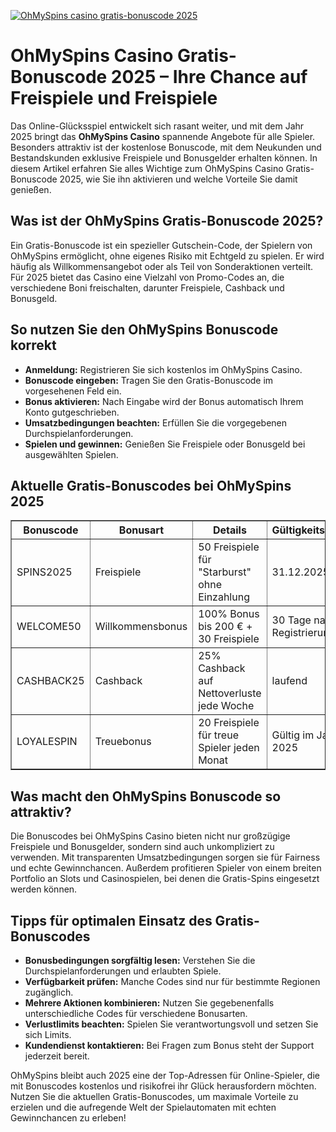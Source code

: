 [![OhMySpins casino gratis-bonuscode 2025](https://123-caf.pages.dev/gitsignup.png)](https://vrmoo.ru/Bt82HjjY)

<h1>OhMySpins Casino Gratis-Bonuscode 2025 – Ihre Chance auf Freispiele und Freispiele</h1>  <p>Das Online-Glücksspiel entwickelt sich rasant weiter, und mit dem Jahr 2025 bringt das <strong>OhMySpins Casino</strong> spannende Angebote für alle Spieler. Besonders attraktiv ist der kostenlose Bonuscode, mit dem Neukunden und Bestandskunden exklusive Freispiele und Bonusgelder erhalten können. In diesem Artikel erfahren Sie alles Wichtige zum OhMySpins Casino Gratis-Bonuscode 2025, wie Sie ihn aktivieren und welche Vorteile Sie damit genießen.</p>  <h2>Was ist der OhMySpins Gratis-Bonuscode 2025?</h2>  <p>Ein Gratis-Bonuscode ist ein spezieller Gutschein-Code, der Spielern von OhMySpins ermöglicht, ohne eigenes Risiko mit Echtgeld zu spielen. Er wird häufig als Willkommensangebot oder als Teil von Sonderaktionen verteilt. Für 2025 bietet das Casino eine Vielzahl von Promo-Codes an, die verschiedene Boni freischalten, darunter Freispiele, Cashback und Bonusgeld.</p>  <h2>So nutzen Sie den OhMySpins Bonuscode korrekt</h2>  <ul>   <li><strong>Anmeldung:</strong> Registrieren Sie sich kostenlos im OhMySpins Casino.</li>   <li><strong>Bonuscode eingeben:</strong> Tragen Sie den Gratis-Bonuscode im vorgesehenen Feld ein.</li>   <li><strong>Bonus aktivieren:</strong> Nach Eingabe wird der Bonus automatisch Ihrem Konto gutgeschrieben.</li>   <li><strong>Umsatzbedingungen beachten:</strong> Erfüllen Sie die vorgegebenen Durchspielanforderungen.</li>   <li><strong>Spielen und gewinnen:</strong> Genießen Sie Freispiele oder Bonusgeld bei ausgewählten Spielen.</li> </ul>  <h2>Aktuelle Gratis-Bonuscodes bei OhMySpins 2025</h2>  <table border="1" cellpadding="8" cellspacing="0" style="border-collapse: collapse; width: 100%; max-width: 600px;">   <thead>     <tr>       <th>Bonuscode</th>       <th>Bonusart</th>       <th>Details</th>       <th>Gültigkeitsdauer</th>     </tr>   </thead>   <tbody>     <tr>       <td>SPINS2025</td>       <td>Freispiele</td>       <td>50 Freispiele für "Starburst" ohne Einzahlung</td>       <td>31.12.2025</td>     </tr>     <tr>       <td>WELCOME50</td>       <td>Willkommensbonus</td>       <td>100% Bonus bis 200 € + 30 Freispiele</td>       <td>30 Tage nach Registrierung</td>     </tr>     <tr>       <td>CASHBACK25</td>       <td>Cashback</td>       <td>25% Cashback auf Nettoverluste jede Woche</td>       <td>laufend</td>     </tr>     <tr>       <td>LOYALESPIN</td>       <td>Treuebonus</td>       <td>20 Freispiele für treue Spieler jeden Monat</td>       <td>Gültig im Jahr 2025</td>     </tr>   </tbody> </table>  <h2>Was macht den OhMySpins Bonuscode so attraktiv?</h2>  <p>Die Bonuscodes bei OhMySpins Casino bieten nicht nur großzügige Freispiele und Bonusgelder, sondern sind auch unkompliziert zu verwenden. Mit transparenten Umsatzbedingungen sorgen sie für Fairness und echte Gewinnchancen. Außerdem profitieren Spieler von einem breiten Portfolio an Slots und Casinospielen, bei denen die Gratis-Spins eingesetzt werden können.</p>  <h2>Tipps für optimalen Einsatz des Gratis-Bonuscodes</h2>  <ul>   <li><strong>Bonusbedingungen sorgfältig lesen:</strong> Verstehen Sie die Durchspielanforderungen und erlaubten Spiele.</li>   <li><strong>Verfügbarkeit prüfen:</strong> Manche Codes sind nur für bestimmte Regionen zugänglich.</li>   <li><strong>Mehrere Aktionen kombinieren:</strong> Nutzen Sie gegebenenfalls unterschiedliche Codes für verschiedene Bonusarten.</li>   <li><strong>Verlustlimits beachten:</strong> Spielen Sie verantwortungsvoll und setzen Sie sich Limits.</li>   <li><strong>Kundendienst kontaktieren:</strong> Bei Fragen zum Bonus steht der Support jederzeit bereit.</li> </ul>  <p>OhMySpins bleibt auch 2025 eine der Top-Adressen für Online-Spieler, die mit Bonuscodes kostenlos und risikofrei ihr Glück herausfordern möchten. Nutzen Sie die aktuellen Gratis-Bonuscodes, um maximale Vorteile zu erzielen und die aufregende Welt der Spielautomaten mit echten Gewinnchancen zu erleben!</p>